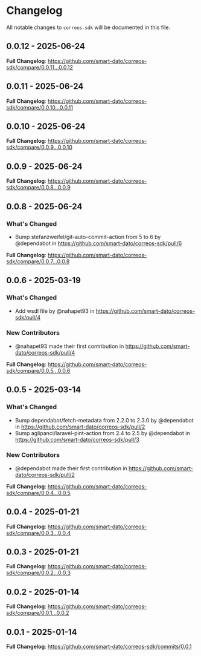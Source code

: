 # Changelog

All notable changes to `correos-sdk` will be documented in this file.

## 0.0.12 - 2025-06-24

**Full Changelog**: https://github.com/smart-dato/correos-sdk/compare/0.0.11...0.0.12

## 0.0.11 - 2025-06-24

**Full Changelog**: https://github.com/smart-dato/correos-sdk/compare/0.0.10...0.0.11

## 0.0.10 - 2025-06-24

**Full Changelog**: https://github.com/smart-dato/correos-sdk/compare/0.0.9...0.0.10

## 0.0.9 - 2025-06-24

**Full Changelog**: https://github.com/smart-dato/correos-sdk/compare/0.0.8...0.0.9

## 0.0.8 - 2025-06-24

### What's Changed

* Bump stefanzweifel/git-auto-commit-action from 5 to 6 by @dependabot in https://github.com/smart-dato/correos-sdk/pull/6

**Full Changelog**: https://github.com/smart-dato/correos-sdk/compare/0.0.7...0.0.8

## 0.0.6 - 2025-03-19

### What's Changed

* Add wsdl file by @nahapet93 in https://github.com/smart-dato/correos-sdk/pull/4

### New Contributors

* @nahapet93 made their first contribution in https://github.com/smart-dato/correos-sdk/pull/4

**Full Changelog**: https://github.com/smart-dato/correos-sdk/compare/0.0.5...0.0.6

## 0.0.5 - 2025-03-14

### What's Changed

* Bump dependabot/fetch-metadata from 2.2.0 to 2.3.0 by @dependabot in https://github.com/smart-dato/correos-sdk/pull/2
* Bump aglipanci/laravel-pint-action from 2.4 to 2.5 by @dependabot in https://github.com/smart-dato/correos-sdk/pull/3

### New Contributors

* @dependabot made their first contribution in https://github.com/smart-dato/correos-sdk/pull/2

**Full Changelog**: https://github.com/smart-dato/correos-sdk/compare/0.0.4...0.0.5

## 0.0.4 - 2025-01-21

**Full Changelog**: https://github.com/smart-dato/correos-sdk/compare/0.0.3...0.0.4

## 0.0.3 - 2025-01-21

**Full Changelog**: https://github.com/smart-dato/correos-sdk/compare/0.0.2...0.0.3

## 0.0.2 - 2025-01-14

**Full Changelog**: https://github.com/smart-dato/correos-sdk/compare/0.0.1...0.0.2

## 0.0.1 - 2025-01-14

**Full Changelog**: https://github.com/smart-dato/correos-sdk/commits/0.0.1
